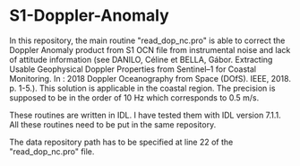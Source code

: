 # S1-Doppler-Anomaly
In this repository, the main routine "read_dop_nc.pro" is able to correct the Doppler Anomaly product from S1 OCN file from instrumental noise and lack of attitude information (see DANILO, Céline et BELLA, Gábor. Extracting Usable Geophysical Doppler Properties from Sentinel–1 for Coastal Monitoring. In : 2018 Doppler Oceanography from Space (DOfS). IEEE, 2018. p. 1-5.). This solution is applicable in the coastal region. The precision is supposed to be in the order of 10 Hz which corresponds to 0.5 m/s.

These routines are written in IDL. I have tested them with IDL version 7.1.1. 
All these routines need to be put in the same repository.

The data repository path has to be specified at line 22 of the "read_dop_nc.pro" file.
